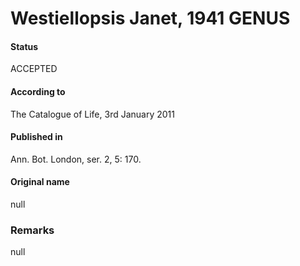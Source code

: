# Westiellopsis Janet, 1941 GENUS

#### Status
ACCEPTED

#### According to
The Catalogue of Life, 3rd January 2011

#### Published in
Ann. Bot. London, ser. 2, 5: 170.

#### Original name
null

### Remarks
null